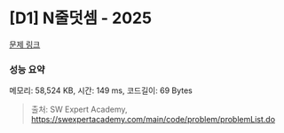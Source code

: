 # [D1] N줄덧셈 - 2025 

[문제 링크](https://swexpertacademy.com/main/code/problem/problemDetail.do?contestProbId=AV5QFZtaAscDFAUq) 

### 성능 요약

메모리: 58,524 KB, 시간: 149 ms, 코드길이: 69 Bytes



> 출처: SW Expert Academy, https://swexpertacademy.com/main/code/problem/problemList.do